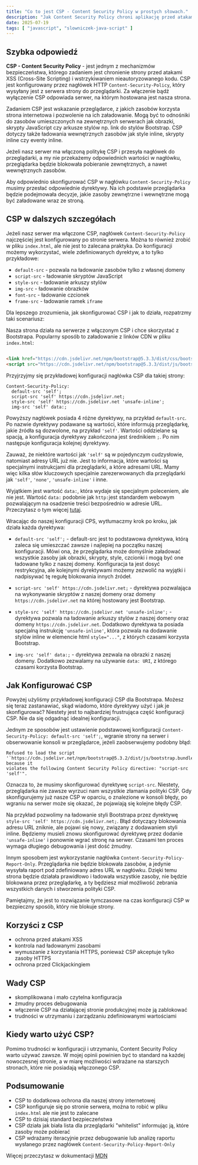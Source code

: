 ```yaml
---
title: "Co to jest CSP - Content Security Policy w prostych słowach."
description: "Jak Content Security Policy chroni aplikację przed atakami XSS."
date: 2025-07-19
tags: [ "javascript", "slowniczek-java-script" ]
---
```


## Szybka odpowiedź

**CSP - Content Security Policy** - jest jednym z mechanizmów bezpieczeństwa, którego zadaniem jest chronienie strony
przed atakami XSS (Cross-Site Scripting) i wstrzykiwaniem nieautoryzowanego kodu. CSP jest konfigurowany przez nagłówek
HTTP `Content-Security-Policy`, który wysyłany jest z serwera strony do przeglądarki. Za włączenie bądź wyłączenie
CSP odpowiada serwer, na którym hostowana jest nasza strona.

Zadaniem CSP jest wskazanie przeglądarce, z jakich zasobów korzysta strona internetowa i pozwolenie na ich załadowanie.
Mogą być to odnośniki do zasobów umieszczonych na zewnętrznych serwerach jak obrazki, skrypty JavaScript czy arkusze
stylów np. link do stylów Bootstrap. CSP dotyczy także ładowania wewnętrznych zasobów jak style inline, skrypty inline
czy eventy inline.

Jeżeli nasz serwer ma włączoną politykę CSP i przesyła nagłówek do przeglądarki, a my nie przekażemy odpowiednich
wartości w nagłówku, przeglądarka będzie blokowała pobieranie zewnętrznych, a nawet wewnętrznych zasobów.

Aby odpowiednio skonfigurować CSP w nagłówku `Content-Security-Policy` musimy przesłać odpowiednie dyrektywy. Na ich
podstawie przeglądarka będzie podejmowała decyzje, jakie zasoby zewnętrzne i wewnętrzne mogą być załadowane wraz ze
stroną.

## CSP w dalszych szczegółach

Jeżeli nasz serwer ma włączone CSP, nagłówek `Content-Security-Policy` najczęściej jest konfigurowany po stronie serwera.
Można to również zrobić w pliku `index.html`, ale nie jest to zalecana praktyka. Do konfiguracji możemy wykorzystać,
wiele zdefiniowanych dyrektyw, a to tylko przykładowe:

- `default-src` - pozwala na ładowanie zasobów tylko z własnej domeny
- `script-src` - ładowanie skryptów JavaScript
- `style-src` - ładowanie arkuszy stylów
- `img-src` - ładowanie obrazków
- `font-src` - ładowanie czcionek
- `frame-src` - ładowanie ramek `iframe`

Dla lepszego zrozumienia, jak skonfigurować CSP i jak to działa, rozpatrzmy taki scenariusz:

Nasza strona działa na serwerze z włączonym CSP i chce skorzystać z Bootstrapa. Popularny sposób to załadowanie z linków
CDN w pliku `index.html`:

```html

<link href="https://cdn.jsdelivr.net/npm/bootstrap@5.3.3/dist/css/bootstrap.min.css" rel="stylesheet">
<script src="https://cdn.jsdelivr.net/npm/bootstrap@5.3.3/dist/js/bootstrap.bundle.min.js"></script>
```

Przyjrzyjmy się przykładowej konfiguracji nagłówka CSP dla takiej strony:

```
Content-Security-Policy:
  default-src 'self';
  script-src 'self' https://cdn.jsdelivr.net;
  style-src 'self' https://cdn.jsdelivr.net 'unsafe-inline';
  img-src 'self' data:;
```

Powyższy nagłówek posiada 4 różne dyrektywy, na przykład `default-src`. Po nazwie dyrektywy podawane są wartości,
które informują przeglądarkę, jakie źródła są dozwolone, na przykład `'self'`. Wartości oddzielane są spacją, a
konfiguracja dyrektywy zakończona jest średnikiem `;`. Po nim następuje konfiguracja kolejnej dyrektywy.

Zauważ, że niektóre wartości jak `'self'` są w pojedynczym cudzysłowie, natomiast adresy URL już nie. Jest to
informacja, które wartości są specjalnymi instrukcjami dla przeglądarki, a które adresami URL. Mamy więc kilka słów
kluczowych specjalnie zarezerwowanych dla przeglądarki jak `'self'`, `'none'`, `'unsafe-inline'` i inne.

Wyjątkiem jest wartość `data:`, która wydaje się specjalnym poleceniem, ale nie jest. Wartość `data:` podobnie jak
`http:`jest standardem webowym pozwalającym na osadzenie treści bezpośrednio w adresie URL. Przeczytasz o tym
więcej [tutaj](https://developer.mozilla.org/en-US/docs/Web/URI/Reference/Schemes/data).

Wracając do naszej konfiguracji CPS, wytłumaczmy krok po kroku, jak działa każda dyrektywa:

- `default-src 'self';` - default-src jest to podstawowa dyrektywa, którą zaleca się umieszczać zawsze i najlepiej na
  początku naszej konfiguracji. Mówi ona, że przeglądarka może domyślnie załadować wszystkie zasoby jak obrazki,
  skrypty,
  style, czcionki i mogą być one ładowane tylko z naszej domeny. Konfiguracja ta jest dosyć restrykcyjna, ale kolejnymi
  dyrektywami możemy zezwolić na wyjątki i nadpisywać tę regułę blokowania innych źródeł.

- `script-src 'self' https://cdn.jsdelivr.net;` - dyrektywa pozwalająca na wykonywanie skryptów z naszej domeny oraz
  domeny `https://cdn.jsdelivr.net` na której hostowany jest Bootstrap.

- `style-src 'self' https://cdn.jsdelivr.net 'unsafe-inline';` - dyrektywa pozwala na ładowanie arkuszy stylów z naszej
  domeny oraz domeny `https://cdn.jsdelivr.net`. Dodatkowo dyrektywa ta posiada specjalną instrukcję `'unsafe-inline'`,
  która pozwala na dodawanie stylów inline w elemencie html `style="..."`, z których czasami korzysta Bootstrap.

- `img-src 'self' data:;` - dyrektywa zezwala na obrazki z naszej domeny. Dodatkowo zezwalamy na używanie `data: URI`,
  z którego czasami korzysta Bootstrap.

## Jak Konfigurować CSP

Powyżej użyliśmy przykładowej konfiguracji CSP dla Bootstrapa. Możesz się teraz zastanawiać, skąd wiadomo, które
dyrektywy użyć i jak je skonfigurować? Niestety jest to najbardziej frustrująca część konfiguracji CSP. Nie da się
odgadnąć idealnej konfiguracji.

Jednym ze sposobów jest ustawienie podstawowej konfiguracji `Content-Security-Policy: default-src 'self';`, wgranie
strony na serwer i obserwowanie konsoli w przeglądarce, jeżeli zaobserwujemy podobny błąd:

```text
Refused to load the script '`https://cdn.jsdelivr.net/npm/bootstrap@5.3.2/dist/js/bootstrap.bundle.min.js`' because it 
violates the following Content Security Policy directive: "script-src 'self'".
```

Oznacza to, że musimy skonfigurować dyrektywę `script-src`. Niestety, przeglądarka nie zawsze wyrzuci nam wszystkie
złamania polityki CSP. Gdy skonfigurujemy już nasze CSP w oparciu, o znalezione w konsoli błędy, po wgraniu na serwer
może się okazać, że pojawiają się kolejne błędy CSP.

Na przykład pozwolimy na ładowanie styli Bootstrapa przez dyrektywę `style-src 'self' https://cdn.jsdelivr.net;`. Błąd
dotyczący blokowania adresu URL zniknie, ale pojawi się nowy, związany z dodawaniem styli inline. Będziemy musieli znowu
skonfigurować dyrektywę przez dodanie `'unsafe-inline'` i ponownie wgrać stronę na serwer. Czasami ten proces wymaga
długiego debugowania i jest dość żmudny.

Innym sposobem jest wykorzystanie nagłówka `Content-Security-Policy-Report-Only`. Przeglądarka nie będzie blokowała
zasobów, a jedynie wysyłała raport pod zdefiniowany adres URL w nagłówku. Dzięki temu strona będzie działała prawidłowo
i ładowała wszystkie zasoby, nie będzie blokowana przez przeglądarkę, a ty będziesz miał możliwość zebrania wszystkich
danych i stworzenia polityki CSP.

Pamiętajmy, że jest to rozwiązanie tymczasowe na czas konfiguracji CSP w bezpieczny sposób, który nie blokuje strony.

## Korzyści z CSP

- ochrona przed atakami XSS
- kontrola nad ładowanymi zasobami
- wymuszanie z korzystania HTTPS, ponieważ CSP akceptuje tylko zasoby HTTPS
- ochrona przed Clickjackingiem

## Wady CSP

- skomplikowana i mało czytelna konfiguracja
- żmudny proces debugowania
- włączenie CSP na działającej stronie produkcyjnej może ją zablokować
- trudności w utrzymaniu i zarządzaniu zdefiniowanymi wartościami

## Kiedy warto użyć CSP?

Pomimo trudności w konfiguracji i utrzymaniu, Content Security Policy warto używać zawsze. W mojej opinii powinien być
to standard na każdej nowoczesnej stronie, a w miarę możliwości wdrażane na starszych stronach, które nie posiadają
włączonego CSP.

## Podsumowanie

- CSP to dodatkowa ochrona dla naszej strony internetowej
- CSP konfiguruje się po stronie serwera, można to robić w pliku `index.html` ale nie jest to zalecane
- CSP to dzisiaj standard bezpieczeństwa
- CSP działa jak biała lista dla przeglądarki "whitelist" informując ją, które zasoby może pobierać
- CSP wdrażamy iteracyjnie przez debugowanie lub analizę raportu wysłanego przez nagłówek
  `Content-Security-Policy-Report-Only`

Więcej przeczytasz w dokumentacji [MDN](https://developer.mozilla.org/en-US/docs/Web/HTTP/Reference/Headers/Content-Security-Policy-Report-Only)
















